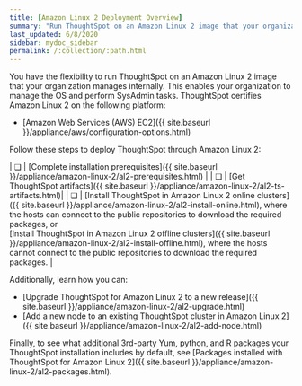 ```yaml
---
title: [Amazon Linux 2 Deployment Overview]
summary: "Run ThoughtSpot on an Amazon Linux 2 image that your organization manages internally."
last_updated: 6/8/2020
sidebar: mydoc_sidebar
permalink: /:collection/:path.html
---
```


You have the flexibility to run ThoughtSpot on an Amazon Linux 2 image that your organization manages internally. This enables your organization to manage the OS and perform SysAdmin tasks. ThoughtSpot certifies Amazon Linux 2 on the following platform:
- [Amazon Web Services (AWS) EC2]({{ site.baseurl }}/appliance/aws/configuration-options.html)

Follow these steps to deploy ThoughtSpot through Amazon Linux 2:

| &#10063; | [Complete installation prerequisites]({{ site.baseurl }}/appliance/amazon-linux-2/al2-prerequisites.html) |
| &#10063; | [Get ThoughtSpot artifacts]({{ site.baseurl }}/appliance/amazon-linux-2/al2-ts-artifacts.html)|
| &#10063; | [Install ThoughtSpot in Amazon Linux 2 online clusters]({{ site.baseurl }}/appliance/amazon-linux-2/al2-install-online.html), where the hosts can connect to the public repositories to download the required packages, or<br/>[Install ThoughtSpot in Amazon Linux 2 offline clusters]({{ site.baseurl }}/appliance/amazon-linux-2/al2-install-offline.html), where the hosts cannot connect to the public repositories to download the required packages. |

Additionally, learn how you can:
- [Upgrade ThoughtSpot for Amazon Linux 2 to a new release]({{ site.baseurl }}/appliance/amazon-linux-2/al2-upgrade.html)
- [Add a new node to an existing ThoughtSpot cluster in Amazon Linux 2]({{ site.baseurl }}/appliance/amazon-linux-2/al2-add-node.html)

Finally, to see what additional 3rd-party Yum, python, and R packages your ThoughtSpot installation includes by default, see [Packages installed with ThoughtSpot for Amazon Linux 2]({{ site.baseurl }}/appliance/amazon-linux-2/al2-packages.html).

